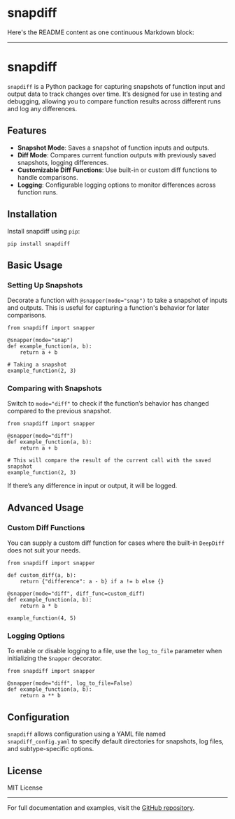 # snapdiff

Here's the README content as one continuous Markdown block:

---

# snapdiff

`snapdiff` is a Python package for capturing snapshots of function input and output data to track changes over time. It’s designed for use in testing and debugging, allowing you to compare function results across different runs and log any differences.

## Features

- **Snapshot Mode**: Saves a snapshot of function inputs and outputs.
- **Diff Mode**: Compares current function outputs with previously saved snapshots, logging differences.
- **Customizable Diff Functions**: Use built-in or custom diff functions to handle comparisons.
- **Logging**: Configurable logging options to monitor differences across function runs.

## Installation

Install snapdiff using `pip`:

```
pip install snapdiff
```

## Basic Usage

### Setting Up Snapshots

Decorate a function with `@snapper(mode="snap")` to take a snapshot of inputs and outputs. This is useful for capturing a function's behavior for later comparisons.

```
from snapdiff import snapper

@snapper(mode="snap")
def example_function(a, b):
    return a + b

# Taking a snapshot
example_function(2, 3)
```

### Comparing with Snapshots

Switch to `mode="diff"` to check if the function’s behavior has changed compared to the previous snapshot.

```
from snapdiff import snapper

@snapper(mode="diff")
def example_function(a, b):
    return a + b

# This will compare the result of the current call with the saved snapshot
example_function(2, 3)
```

If there’s any difference in input or output, it will be logged.

## Advanced Usage

### Custom Diff Functions

You can supply a custom diff function for cases where the built-in `DeepDiff` does not suit your needs.

```
from snapdiff import snapper

def custom_diff(a, b):
    return {"difference": a - b} if a != b else {}

@snapper(mode="diff", diff_func=custom_diff)
def example_function(a, b):
    return a * b

example_function(4, 5)
```

### Logging Options

To enable or disable logging to a file, use the `log_to_file` parameter when initializing the `Snapper` decorator.

```
from snapdiff import snapper

@snapper(mode="diff", log_to_file=False)
def example_function(a, b):
    return a ** b
```

## Configuration

`snapdiff` allows configuration using a YAML file named `snapdiff_config.yaml` to specify default directories for snapshots, log files, and subtype-specific options.

## License

MIT License

---

For full documentation and examples, visit the [GitHub repository](https://github.com/ahmedhindi/snapdiff).